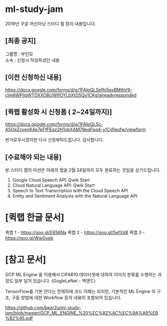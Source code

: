# ml-study-jam
2019년 구글 머신러닝 스터디 잼 정리 내용입니다.

## [최종 공지]

그룹명 : 부인모<br/>
소속 : 신청시 작성하셨던 내용

## [이전 신청하신 내용]

https://docs.google.com/forms/d/e/1FAIpQLSefhi5exBMthV9-cVe6WPlIpWTDXXOBUWIfOYLbXtDSQy1CKg/alreadyresponded

## [퀵랩 활성화 시 신청폼 ( 2~24일까지)]

https://docs.google.com/forms/d/e/1FAIpQLSc-A5OeZcvenK4e7pFfFEqz2H1obXAM79eqFpq4-y1Cd1eufw/viewform

번거로우시겠지만 다시 신청부탁드립니다. 감사합니다. 

## [수료해야 되는 내용]

본 스터디 잼의 미션은 아래의 랩을 2월 24일까지 모두 완료하는 것임을 상기드립니다.
1) Google Cloud Speech API: Qwik Start
2) Cloud Natural Language API: Qwik Start
3) Speech to Text Transcription with the Cloud Speech API
4) Entity and Sentiment Analysis with the Natural Language API

# [퀵랩 한글 문서]

퀵랩 1 - https://goo.gl/E856Na
퀵랩 2 - https://goo.gl/5efXd8
퀵랩 3 - https://goo.gl/WwGveb

# [참고 문서]
GCP ML Engine 을 이용해서 CIFAR10 데이터셋에 대하여
이미지 분류를 수행하는 과정도 일부 담겨 있습니다. (GogleLeNet - 백엔드)

TensorFlow를 기본 안다는 전제하에 코드 이해는 되지만,
기본적인 ML Engine 의 구조, 구동 방법에 대한 Workflow 등의 내용이 포함되어 있습니다.

https://github.com/bear2u/ml-study-jam/blob/master/GCP_ML_ENGINE_%20%EC%82%AC%EC%9A%A9%EB%B2%95.pdf
